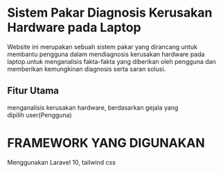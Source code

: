 # Sistem Pakar Diagnosis Kerusakan Hardware pada Laptop

Website ini merupakan sebuah sistem pakar yang dirancang untuk membantu pengguna dalam mendiagnosis kerusakan hardware pada laptop.untuk menganalisis fakta-fakta yang diberikan oleh pengguna dan memberikan kemungkinan diagnosis serta saran solusi.

## Fitur Utama

menganalisis kerusakan hardware, berdasarkan gejala yang dipilih user(Pengguna)

# FRAMEWORK YANG DIGUNAKAN 

Menggunakan Laravel 10, tailwind css